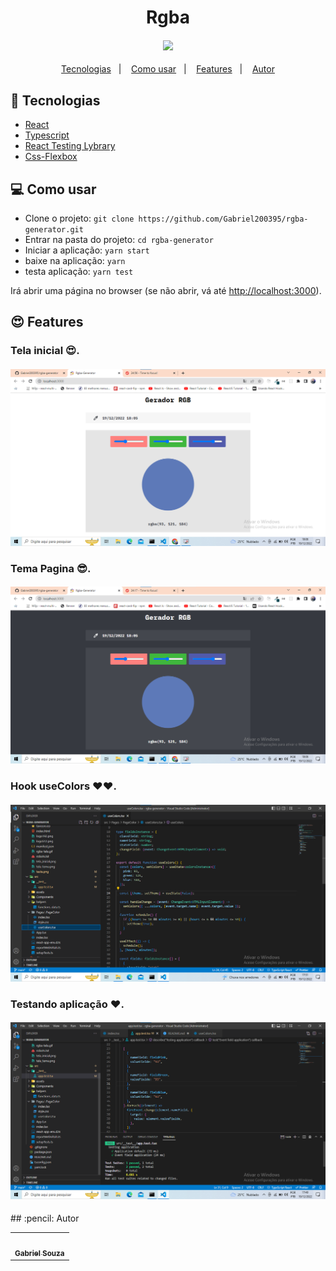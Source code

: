 <h1 align="center">Rgba</h1>
<h4 align="center">
  <img src="./public/pokemon.gif"/><br>
</h4>

<p align="center">
  <a href="#tecnologias">Tecnologias</a>&nbsp;&nbsp;&nbsp;|&nbsp;&nbsp;&nbsp;
  <a href="#-como-usar">Como usar</a>&nbsp;&nbsp;&nbsp;|&nbsp;&nbsp;&nbsp;
  <a href="#features">Features</a>&nbsp;&nbsp;&nbsp;|&nbsp;&nbsp;&nbsp;
  <a href="#pencil-autor">Autor</a>
</p>

## :wrench: Tecnologias

<!--EXEMPLO:-->

- [React](https://pt-br.reactjs.org/)
- [Typescript](https://www.typescriptlang.org/)
- [React Testing Lybrary](https://testing-library.com/docs/react-testing-library/intro/)
- [Css-Flexbox](https://www.devmedia.com.br/css3-flexbox-funcionamento-e-propriedades/29532)

## 💻 Como usar

- Clone o projeto: `git clone https://github.com/Gabriel200395/rgba-generator.git`
- Entrar na pasta do projeto: `cd rgba-generator`
- Iniciar a aplicação: `yarn start`
- baixe na aplicação: `yarn`
- testa aplicação: `yarn test`

Irá abrir uma página no browser (se não abrir, vá até [http://localhost:3000](http://localhost:3000/)).

## :heart_eyes: Features

<h3 align="left">Tela inicial 😍.</h3>
<h4 align="left">
  <img src="./public/tela_inicial.png" /><br>
</h4>

<h3 align="left">Tema Pagina 😎.</h3>
<h4 align="left">
  <img src="./public/tela_tema.png" /><br>
</h4> 

<h3 align="left">Hook useColors ❤❤.</h3> 
<h4 align="left">
  <img src="./public/hoo.png" /><br>
</h4>

<h3 align="left">Testando aplicação ❤.</h3> 
<h4 align="left">
  <img src="./public/teste.png" /><br>
</h4>
## :pencil: Autor

<table>
  <tr>
    <td align="center"><a href="https://github.com/Gabriel200395"><img src="https://avatars2.githubusercontent.com/u/68435908?s=400&u=9cbee30d93471534b2bd12a6364edd45e618b923&v=4" width="100px;" alt=""/><br /><sub><b>Gabriel Souza</b></sub></a><br /></td>
  <tr>
</table>
